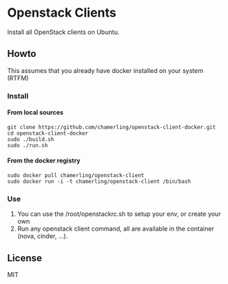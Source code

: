 # Openstack Clients

Install all OpenStack clients on Ubuntu.

## Howto

This assumes that you already have docker installed on your system (RTFM)

### Install

#### From local sources

    git clone https://github.com/chamerling/openstack-client-docker.git
    cd openstack-client-docker
    sudo ./build.sh
    sudo ./run.sh

#### From the docker registry

    sudo docker pull chamerling/openstack-client
    sudo docker run -i -t chamerling/openstack-client /bin/bash

### Use

1. You can use the /root/openstackrc.sh to setup your env, or create your own
2. Run any openstack client command, all are available in the container (nova, cinder, ...). 

## License

MIT